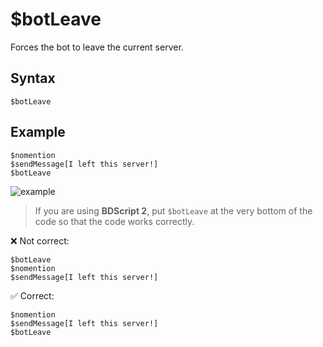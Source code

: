 # $botLeave
Forces the bot to leave the current server.

## Syntax
```
$botLeave
```
## Example
```
$nomention
$sendMessage[I left this server!]
$botLeave
```
![example](https://user-images.githubusercontent.com/113303649/210329580-8237da8e-762c-422f-9408-f0e734a21657.png)
> If you are using **BDScript 2**, put `$botLeave` at the very bottom of the code so that the code works correctly.
> 
❌ Not correct:
```
$botLeave
$nomention
$sendMessage[I left this server!]
```
✅ Correct:
```
$nomention
$sendMessage[I left this server!]
$botLeave
```
